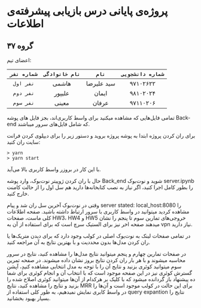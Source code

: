 # پروژه‌ی پایانی درس بازیابی پیشرفته‌ی اطلاعات
## گروه ۳۷

اعضای تیم:

  | `شماره نفر` | `نام خانوادگی` | `نام` | `شماره دانشجویی` |
  |:---------------:|:------------:|:-----------:|:----------------:|
  | `نفر اول` | هاشمی | سید علیرضا | ۹۷۱۰۲۶۲۲  |
  | `نفر دوم` | علیپور | ایمان | ۹۸۱۰۲۰۲۴ |
  | `نفر سوم` | معینی | عرفان | ۹۷۱۱۰۲۰۶ |

تمامی فایل‌هایی که مشاهده میکنید برای واسط کاربری‌اند، بجز فایل های پوشه Back-end که شامل فایل‌های سرور میباشند.

برای ران کردن پروژه ابتدا به پوشه پروژه بروید و دستور زیر را برای دیپلوی کردن فرانت سایت ران کنید:
‍‍‍‍
```
> yarn
> yarn start
```

با این کار در بروزر واسط کاربری بالا می‌آید.

حال با ران کردن ژوپیتر نوت‌بوک، وارد پوشه Back_end شوید و نوت‌بوک server.ipynb را بطور کامل اجرا کنید، اگر نیاز به نصب کتابخانه‌ها دارید هم سل اول را از حالت کامنت خارج کنید.

وقتی در نوت‌بوک آخرین سل ران شد و پیام
server stated: local_host:8080
را مشاهده کردید میتوانید در واسط کاربری با سرور ارتباط داشته باشید.
 صفحه اطلاعات کلی ماست، صفحات HW3، HW4 و HW5 خروجی‌های تمارین سوم تا پنجم را نشان میدهند صفحه اخر نیز برای الستیک سرچ است که برای استفاده از آن به vpn نیاز دارید.
 
 در تمامی صفحات لینک به نوت‌یوک اصلی در کولب وجود دارد که برای دیدن متریک‌ها یا ران کردن مدل‌ها بدون محددیت و با بهترین نتایج به آن مراجعه کنید.
 
 در صفحات تمارین چهارم و پنجم میتوانید نتایج مدل‌ها را مشاهده کنید، نتایج در سرور محاسبه میشوند و با هر بار ران کردن نتایج بروز نشان داده میشوند.
 در صفحه تمرین سوم میتوانید کوئری بزنید و نتایج آن را با توجه به مدل انتخابی مشاهده کنیدِ، آپشن گسترش کوئری نیز در این صفحه موجود است که با انتخاب آن و انجام کوئری برای شما ده پیشنهاد باز گردانده میشود که با کلیک بر هرکدام از آن‌ها میتوانید کوئری اصلاح شده را بزنید و نتایج را مشاهده کنید، نتایج MRR برای این حالت در کولب موجود است و آن‌ها را در واسط کابری نمایش نمیدهیم، به طور کلی استفاده از query expantion نتایج را بسیار بهبود بخشانید.
 
 
 
